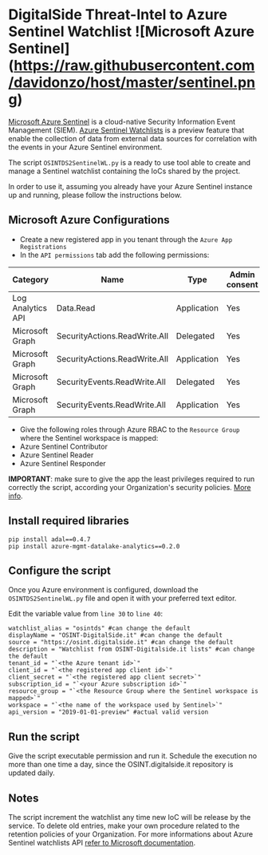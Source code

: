 # DigitalSide Threat-Intel to Azure Sentinel Watchlist ![Microsoft Azure Sentinel] (https://raw.githubusercontent.com/davidonzo/host/master/sentinel.png)

[Microsoft Azure Sentinel](https://docs.microsoft.com/it-it/azure/sentinel/overview) is a cloud-native Security Information Event Management (SIEM). [Azure Sentinel Watchlists](https://docs.microsoft.com/it-it/azure/sentinel/watchlists) is a preview feature that enable the collection of data from external data sources for correlation with the events in your Azure Sentinel environment.

The script `OSINTDS2SentinelWL.py` is a ready to use tool able to create and manage a Sentinel watchlist containing the IoCs shared by the project.

In order to use it, assuming you already have your Azure Sentinel instance up and running, please follow the instructions below.

## Microsoft Azure Configurations

* Create a new registered app in you tenant through the `Azure App Registrations`
* In the `API permissions` tab add the following permissions:
	
Category | Name | Type | Admin consent
-------- | ---- | ---- | -------------
Log Analytics API | Data.Read | Application | Yes
Microsoft Graph | SecurityActions.ReadWrite.All | Delegated | Yes
Microsoft Graph | SecurityActions.ReadWrite.All | Application | Yes
Microsoft Graph | SecurityEvents.ReadWrite.All | Delegated | Yes
Microsoft Graph | SecurityEvents.ReadWrite.All | Application | Yes

* Give the following roles through Azure RBAC to the `Resource Group` where the Sentinel workspace is mapped:
 * Azure Sentinel Contributor
 * Azure Sentinel Reader
 * Azure Sentinel Responder
 
**IMPORTANT**: make sure to give the app the least privileges required to run correctly the script, according your Organization's security policies. [More info](https://techcommunity.microsoft.com/t5/azure-sentinel/azure-sentinel-api-101/ba-p/1438928).
 
## Install required libraries

```
pip install adal==0.4.7
pip install azure-mgmt-datalake-analytics==0.2.0
```

 
## Configure the script

Once you Azure environment is configured, download the `OSINTDS2SentinelWL.py` file and open it with your preferred text editor.

Edit the variable value from `line 30` to `line 40`:

```
watchlist_alias = "osintds" #can change the default
displayName = "OSINT-DigitalSide.it" #can change the default
source = "https://osint.digitalside.it" #can change the default
description = "Watchlist from OSINT-Digitalside.it lists" #can change the default
tenant_id = "`<the Azure tenant id>`"
client_id = "`<the registered app client id>`"
client_secret = "`<the registered app client secret>`"
subscription_id = "`<your Azure subscription id>`"
resource_group = "`<the Resource Group where the Sentinel workspace is mapped>`"
workspace = "`<the name of the workspace used by Sentinel>`"
api_version = "2019-01-01-preview" #actual valid version
```

## Run the script

Give the script executable permission and run it.
Schedule the execution no more than one time a day, since the OSINT.digitalside.it repository is updated daily.

## Notes

The script increment the watchlist any time new IoC will be release by the service. To delete old entries, make your own procedure related to the retention policies of your Organization.
For more informations about Azure Sentinel watchlists API [refer to Microsoft documentation](https://docs.microsoft.com/it-it/azure/sentinel/watchlist-with-rest-api#add-or-update-a-watchlist-item).

